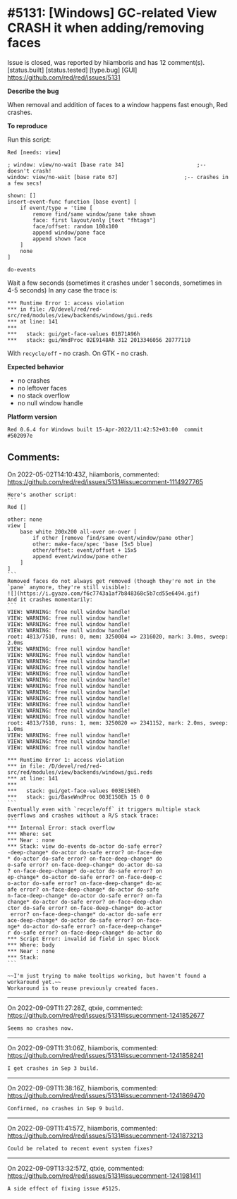 
#5131: [Windows] GC-related View CRASH it when adding/removing faces
================================================================================
Issue is closed, was reported by hiiamboris and has 12 comment(s).
[status.built] [status.tested] [type.bug] [GUI]
<https://github.com/red/red/issues/5131>

**Describe the bug**

When removal and addition of faces to a window happens fast enough, Red crashes.

**To reproduce**

Run this script:
```
Red [needs: view]

; window: view/no-wait [base rate 34]						;-- doesn't crash!
window: view/no-wait [base rate 67]						;-- crashes in a few secs!

shown: []
insert-event-func function [base event] [
	if event/type = 'time [
		remove find/same window/pane take shown
		face: first layout/only [text "fhtagn"]
		face/offset: random 100x100
		append window/pane face
		append shown face
	]
	none
]

do-events
```
Wait a few seconds (sometimes it crashes under 1 seconds, sometimes in 4-5 seconds)
In any case the trace is:
```
*** Runtime Error 1: access violation
*** in file: /D/devel/red/red-src/red/modules/view/backends/windows/gui.reds
*** at line: 141
***
***   stack: gui/get-face-values 01B71A96h
***   stack: gui/WndProc 02E9148Ah 312 2013346056 28777110
```
With `recycle/off` - no crash. On GTK - no crash.

**Expected behavior**

- no crashes
- no leftover faces
- no stack overflow
- no null window handle

**Platform version**
```
Red 0.6.4 for Windows built 15-Apr-2022/11:42:52+03:00  commit #502097e
```



Comments:
--------------------------------------------------------------------------------

On 2022-05-02T14:10:43Z, hiiamboris, commented:
<https://github.com/red/red/issues/5131#issuecomment-1114927765>

    Here's another script:
    ```
    Red []
    
    other: none
    view [
    	base white 200x200 all-over on-over [
    		if other [remove find/same event/window/pane other]
    		other: make-face/spec 'base [5x5 blue]
    		other/offset: event/offset + 15x5
    		append event/window/pane other
    	]
    ]
    ```
    Removed faces do not always get removed (though they're not in the `pane` anymore, they're still visible):
    ![](https://i.gyazo.com/f6c7743a1af7b848368c5b7cd55e6494.gif)
    And it crashes momentarily:
    ```
    VIEW: WARNING: free null window handle!
    VIEW: WARNING: free null window handle!
    VIEW: WARNING: free null window handle!
    VIEW: WARNING: free null window handle!
    root: 4813/7510, runs: 0, mem: 3250004 => 2316020, mark: 3.0ms, sweep: 2.0ms
    VIEW: WARNING: free null window handle!
    VIEW: WARNING: free null window handle!
    VIEW: WARNING: free null window handle!
    VIEW: WARNING: free null window handle!
    VIEW: WARNING: free null window handle!
    VIEW: WARNING: free null window handle!
    VIEW: WARNING: free null window handle!
    VIEW: WARNING: free null window handle!
    VIEW: WARNING: free null window handle!
    VIEW: WARNING: free null window handle!
    VIEW: WARNING: free null window handle!
    VIEW: WARNING: free null window handle!
    root: 4813/7510, runs: 1, mem: 3250820 => 2341152, mark: 2.0ms, sweep: 1.0ms
    VIEW: WARNING: free null window handle!
    VIEW: WARNING: free null window handle!
    VIEW: WARNING: free null window handle!
    
    *** Runtime Error 1: access violation
    *** in file: /D/devel/red/red-src/red/modules/view/backends/windows/gui.reds
    *** at line: 141
    ***
    ***   stack: gui/get-face-values 003E150Eh
    ***   stack: gui/BaseWndProc 003E150Eh 15 0 0
    ```
    Eventually even with `recycle/off` it triggers multiple stack overflows and crashes without a R/S stack trace:
    ```
    *** Internal Error: stack overflow
    *** Where: set
    *** Near : none
    *** Stack: view do-events do-actor do-safe error?
    -deep-change* do-actor do-safe error? on-face-dee
    * do-actor do-safe error? on-face-deep-change* do
    o-safe error? on-face-deep-change* do-actor do-sa
    ? on-face-deep-change* do-actor do-safe error? on
    ep-change* do-actor do-safe error? on-face-deep-c
    o-actor do-safe error? on-face-deep-change* do-ac
    afe error? on-face-deep-change* do-actor do-safe
    n-face-deep-change* do-actor do-safe error? on-fa
    change* do-actor do-safe error? on-face-deep-chan
    ctor do-safe error? on-face-deep-change* do-actor
     error? on-face-deep-change* do-actor do-safe err
    ace-deep-change* do-actor do-safe error? on-face-
    nge* do-actor do-safe error? on-face-deep-change*
    r do-safe error? on-face-deep-change* do-actor do
    *** Script Error: invalid id field in spec block
    *** Where: body
    *** Near : none
    *** Stack:
    ```
    
    ~~I'm just trying to make tooltips working, but haven't found a workaround yet.~~
    Workaround is to reuse previously created faces.

--------------------------------------------------------------------------------

On 2022-09-09T11:27:28Z, qtxie, commented:
<https://github.com/red/red/issues/5131#issuecomment-1241852677>

    Seems no crashes now.

--------------------------------------------------------------------------------

On 2022-09-09T11:31:06Z, hiiamboris, commented:
<https://github.com/red/red/issues/5131#issuecomment-1241858241>

    I get crashes in Sep 3 build.

--------------------------------------------------------------------------------

On 2022-09-09T11:38:16Z, hiiamboris, commented:
<https://github.com/red/red/issues/5131#issuecomment-1241869470>

    Confirmed, no crashes in Sep 9 build.

--------------------------------------------------------------------------------

On 2022-09-09T11:41:57Z, hiiamboris, commented:
<https://github.com/red/red/issues/5131#issuecomment-1241873213>

    Could be related to recent event system fixes?

--------------------------------------------------------------------------------

On 2022-09-09T13:32:57Z, qtxie, commented:
<https://github.com/red/red/issues/5131#issuecomment-1241981411>

    A side effect of fixing issue #5125.

